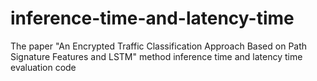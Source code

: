 # inference-time-and-latency-time
The paper "An Encrypted Traffic Classification Approach Based on Path Signature Features and LSTM" method inference time and latency time evaluation code
